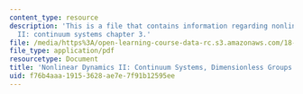 ```yaml
---
content_type: resource
description: 'This is a file that contains information regarding nonlinear dynamics
  II: continuum systems chapter 3.'
file: /media/https%3A/open-learning-course-data-rc.s3.amazonaws.com/18-354j-nonlinear-dynamics-ii-continuum-systems-spring-2015/f76b4aaa19153628ae7e7f91b12595ee_MIT18_354JS15_Ch3.pdf
file_type: application/pdf
resourcetype: Document
title: 'Nonlinear Dynamics II: Continuum Systems, Dimensionless Groups'
uid: f76b4aaa-1915-3628-ae7e-7f91b12595ee
---
```

